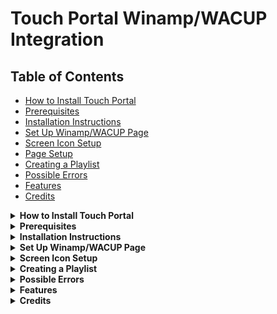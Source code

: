 # Touch Portal Winamp/WACUP Integration

## Table of Contents
- [How to Install Touch Portal](#how-to-install-touch-portal)
- [Prerequisites](#prerequisites)
- [Installation Instructions](#installation-instructions)
- [Set Up Winamp/WACUP Page](#set-up-winampwacup-page)
- [Screen Icon Setup](#screen-icon-setup)
- [Page Setup](#page-setup)
- [Creating a Playlist](#creating-a-playlist)
- [Possible Errors](#possible-errors)
- [Features](#features)
- [Credits](#credits)

<details>
<summary><strong>How to Install Touch Portal</strong></summary>

1. **Purchase and install Touch Portal Pro.**
2. **Download and install the latest WACUP:** [WACUP Download](https://getwacup.com/).
3. **Download and install the latest "Winamp / WACUP" Plug-in:** [GitHub Plugin](https://github.com/gitagogaming/winamp-plugin).
4. **Download the Winamp/WACUP Touch Portal Page:** Place it in an easily accessible folder and extract it.
5. **Configure Media Files:** After installing WACUP, ensure that your media files are opened with WACUP. Right-click on any media file (e.g., .mp3, .m3u), select "Properties," and in the "General" tab, click "Change" next to "Opens with." Choose WACUP from the list or browse to `C:\Program Files (x86)\WACUP\wacup.exe`.

</details>

<details>
<summary><strong>Prerequisites</strong></summary>

- Touch Portal Pro upgrade purchased and installed.
- Download and install the latest WACUP: [WACUP Download](https://getwacup.com/).
- Download and install the latest "Winamp / WACUP" Plug-in: [GitHub Plugin](https://github.com/gitagogaming/winamp-plugin).
- Download the Winamp/WACUP Touch Portal Page and place it in an accessible folder. Extract the folder.
- Configure your media files to open with WACUP (as detailed above).

</details>

<details>
<summary><strong>Installation Instructions</strong></summary>

- Open the Touch Portal main interface.
- Click on the gear icon at the top middle of the page.
- Select "Import Page..." from the pop-up menu.
- Navigate to the folder where you downloaded and extracted the Winamp/WACUP Touch Portal page, and select the `.tpz2` file.
- Click "Import" on the bottom right of the window, then "OK" on the confirmation pop-up.
- When prompted to open the imported page, click "No" to stay on the Main page.

</details>

<details>
<summary><strong>Set Up Winamp/WACUP Page</strong></summary>

- Navigate to the desired location (e.g., "Main" page).
- Click on an empty button location to open the "Edit Control Screen."
- Under the "Button Image" tab, select "from file..." and choose the `winamp.png` file from the downloaded folder.
- In the "Search" box, type "go to page" and select "Go To Page" from the results.
- In the "On Pressed" tab, select "winamp" from the drop-down menu.
- Click "Apply," then "Save & Close."

</details>

<details>
<summary><strong>Screen Icon Setup</strong></summary>

- On the Winamp page, there may be a bug preventing the slider image from displaying after importing. 
- To fix this, click on the slider (horizontal black bar), open the "Edit Control Screen," and select the `slider.png` file.
- Click "Apply" and then "Save & Close." If the slider still doesn’t show, restart Touch Portal.
- For the Winamp logo, navigate to where WACUP is installed and select `wacup.exe` in the "Start Application" action. Click "Apply" and "Save & Close."
- To add playlists to PL1, PL2, PL3, and PL4, select a PL button and navigate to your playlist location.

</details>

<details>
<summary><strong>Creating a Playlist</strong></summary>

- In WACUP, open the "Playlist Editor" and add your songs and radio stations.
- Click "LIST OPTS" in the bottom right corner of the "Playlist Editor."
- In the pop-up, select "Save playlist..." and choose the desired file location and name.

</details>

<details>
<summary><strong>Possible Errors</strong></summary>

- If buttons (Play, Stop, etc.) do not work, ensure the "Winamp / WACUP" Plug-in is correctly installed.
- Check the "Quick Actions" button and select "Import plug-in..." if needed.
- The "Select File" button may not work for everyone initially. To resolve this, try selecting a different button that performs similar actions.

</details>

<details>
<summary><strong>Features</strong></summary>

- Display current and remaining track play times.
- Display track titles.
- Positional track seeking slider.
- Function buttons: Previous, Play, Pause, Stop, Next, Open File, Shuffle, Repeat.
- Four different playlist buttons.
- Preset Winamp/WACUP volume control.
- Preset system volume control.
- Press and hold volume up and down buttons for quick adjustments.
- Shuffle, Repeat, and Playlist buttons have "Button Selected" indicators.

</details>

<details>
<summary><strong>Credits</strong></summary>

Thanks to the developers at the Llama Group for creating Winamp and the developer behind WACUP for enhancing it. Special thanks to Gitago for providing the Winamp Plug-in and guides that made this integration possible.

</details>
